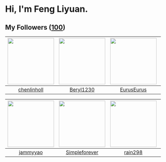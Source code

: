 # Hi, I'm Feng Liyuan.

## My Followers ([100](https://github.com/SunRunAway?tab=followers))

| <img src="https://avatars.githubusercontent.com/u/14999922?v=4" width="150" height="150" /> | <img src="https://avatars.githubusercontent.com/u/23115833?v=4" width="150" height="150" /> | <img src="https://avatars.githubusercontent.com/u/14977542?v=4" width="150" height="150" /> | <img src="https://avatars.githubusercontent.com/u/15995588?v=4" width="150" height="150" /> |
| :-----------------------------------------------------------------------------------------: | :-----------------------------------------------------------------------------------------: | :-----------------------------------------------------------------------------------------: | :-----------------------------------------------------------------------------------------: |
|                        [chenlinholl](https://github.com/chenlinholl)                        |                          [Beryl1230](https://github.com/Beryl1230)                          |                         [EurusEurus](https://github.com/EurusEurus)                         |                             [calali](https://github.com/calali)                             |

| <img src="https://avatars.githubusercontent.com/u/38520451?v=4" width="150" height="150" /> | <img src="https://avatars.githubusercontent.com/u/26863652?v=4" width="150" height="150" /> | <img src="https://avatars.githubusercontent.com/u/20725525?v=4" width="150" height="150" /> | <img src="https://avatars.githubusercontent.com/u/2918384?v=4" width="150" height="150" /> |
| :-----------------------------------------------------------------------------------------: | :-----------------------------------------------------------------------------------------: | :-----------------------------------------------------------------------------------------: | :----------------------------------------------------------------------------------------: |
|                           [jammyyao](https://github.com/jammyyao)                           |                      [Simpleforever](https://github.com/Simpleforever)                      |                            [rain298](https://github.com/rain298)                            |                            [wkshare](https://github.com/wkshare)                           |